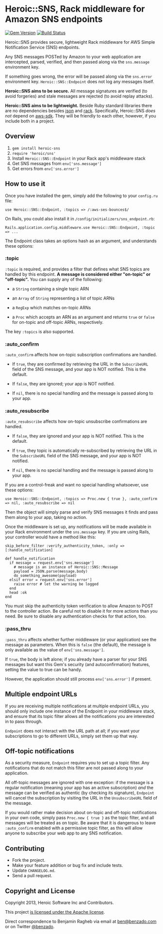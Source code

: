 # Heroic::SNS, Rack middleware for Amazon SNS endpoints

[![Gem Version](https://badge.fury.io/rb/heroic-sns.svg)](http://badge.fury.io/rb/heroic-sns)
[![Build Status](https://travis-ci.org/benzado/heroic-sns.png?branch=master)](https://travis-ci.org/benzado/heroic-sns)

Heroic::SNS provides secure, lightweight Rack middleware for AWS Simple
Notification Service (SNS) endpoints.

Any SNS messages POSTed by Amazon to your web application are
intercepted, parsed, verified, and then passed along via the
`sns.message` environment key.

If something goes wrong, the error will be passed along via the
`sns.error` environment key. `Heroic::SNS::Endpoint` does not log any
messages itself.

**Heroic::SNS aims to be secure.** All message signatures are verified
(to avoid forgeries) and stale messages are rejected (to avoid replay
attacks).

**Heroic::SNS aims to be lightweight.** Beside Ruby standard libraries
there are no dependencies besides [json][] and [rack][]. Specifically,
Heroic::SNS *does not* depend on [aws-sdk][]. They will be friendly to
each other, however, if you include both in a project.

[json]: https://rubygems.org/gems/json
[rack]: http://rack.github.io/
[aws-sdk]: https://github.com/aws/aws-sdk-ruby

## Overview

1. `gem install heroic-sns`
2. `require 'heroic/sns'`
3. Install `Heroic::SNS::Endpoint` in your Rack app's middleware stack
4. Get SNS messages from `env['sns.message']`
5. Get errors from `env['sns.error']`

## How to use it

Once you have installed the gem, simply add the following to your
`config.ru` file:

    use Heroic::SNS::Endpoint, :topics => /:aws-ses-bounces$/

On Rails, you could also install it in `/config/initializers/sns_endpoint.rb`:

    Rails.application.config.middleware.use Heroic::SNS::Endpoint, :topic => ...

The Endpoint class takes an options hash as an argument, and understands
these options:

### :topic

`:topic` is required, and provides a filter that defines what SNS topics
are handled by this endpoint. **A message is considered either
"on-topic" or "off-topic".** You can supply any of the following:

- a `String` containing a single topic ARN

- an `Array` of `String` representing a list of topic ARNs

- a `RegExp` which matches on-topic ARNs

- a `Proc` which accepts an ARN as an argument and returns `true` or
  `false` for on-topic and off-topic ARNs, respectively.

The key `:topics` is also supported.

### :auto_confirm

`:auto_confirm` affects how on-topic subscription confirmations are handled.

- If `true`, they are confirmed by retrieving the URL in the
  `SubscribeURL` field of the SNS message, and your app is NOT notified.
  This is the default.

- If `false`, they are ignored; your app is NOT notified.

- If `nil`, there is no special handling and the message is passed along
  to your app.

### :auto_resubscribe

`:auto_resubscribe` affects how on-topic unsubscribe confirmations are handled.

- If `false`, they are ignored and your app is NOT notified. This is the
  default.

- If `true`, they topic is automatically re-subscribed by retrieving the
  URL in the `SubscribeURL` field of the SNS message, and your app is
  NOT notified.

- If `nil`, there is no special handling and the message is passed along
  to your app.

If you are a control-freak and want no special handling whatsoever, use
these options:

    use Heroic::SNS::Endpoint, :topics => Proc.new { true }, :auto_confirm => nil, :auto_resubscribe => nil

Then the object will simply parse and verify SNS messages it finds and
pass them along to your app, taking no action.

Once the middleware is set up, any notifications will be made available
in your Rack environment under the `sns.message` key. If you are using
Rails, your controller would have a method like this:

    skip_before_filter :verify_authenticity_token, :only => [:handle_notification]

    def handle_notification
      if message = request.env['sns.message']
        # message is an instance of Heroic::SNS::Message
        payload = JSON.parse(message.body)
        do_something_awesome(payload)
      elsif error = request.env['sns.error']
        raise error # let the warning be logged
      end
      head :ok
    end

You must skip the authenticity token verification to allow Amazon to
POST to the controller action. Be careful not to disable it for more
actions than you need. Be sure to disable any authentication checks for
that action, too.

### :pass_thru

`:pass_thru` affects whether further middleware (or your application) see the
message as parameters. When this is `false` (the default), the message is only
available as the value of `env['sns.message']`.

If `true`, the body is left alone; if you already have a parser for your SNS
messages but want this Gem's security (and autoconfirmation) features, setting
the value to true can be handy.

However, the application should still process `env['sns.error']` if present.

## Multiple endpoint URLs

If you are receiving multiple notifications at multiple endpoint URLs,
you should only include one instance of the Endpoint in your middleware
stack, and ensure that its topic filter allows all the notifications you
are interested in to pass through.

`Endpoint` does not interact with the URL path at all; if you want your
subscriptions to go to different URLs, simply set them up that way.

## Off-topic notifications

As a security measure, `Endpoint` requires you to set up a topic filter.
Any notifications that do not match this filter are not passed along to
your application.

All off-topic messages are ignored with one exception: if the message is
a regular notification (meaning your app has an active subscription)
*and* the message can be verified as authentic (by checking its
signature), `Endpoint` will cancel the subscription by visiting the URL
in the `UnsubscribeURL` field of the message.

If you would rather make decision about on-topic and off-topic
notifications in your own code, simply pass `Proc.new { true }` as the
topic filter, and all messages will be treated as on topic. Be aware
that it is dangerous to leave `:auto_confirm` enabled with a permissive
topic filter, as this will allow anyone to subscribe your web app to any
SNS notification.

## Contributing

* Fork the project.
* Make your feature addition or bug fix and include tests.
* Update `CHANGELOG.md`.
* Send a pull request.

## Copyright and License

Copyright 2013, Heroic Software Inc and Contributors.

This project [is licensed under the Apache license](LICENSE).

Direct correspondence to Benjamin Ragheb via email at <ben@benzado.com>
or on Twitter [@benzado](https://twitter.com/benzado).
